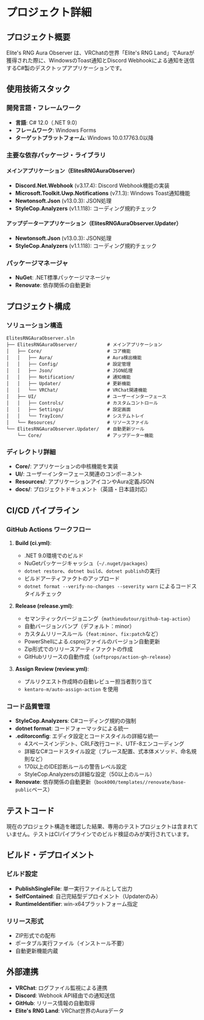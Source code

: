 # プロジェクト詳細

## プロジェクト概要

Elite's RNG Aura Observer は、VRChatの世界「Elite's RNG Land」でAuraが獲得された際に、WindowsのToast通知とDiscord Webhookによる通知を送信するC#製のデスクトップアプリケーションです。

## 使用技術スタック

### 開発言語・フレームワーク

- **言語**: C# 12.0（.NET 9.0）
- **フレームワーク**: Windows Forms
- **ターゲットプラットフォーム**: Windows 10.0.17763.0以降

### 主要な依存パッケージ・ライブラリ

#### メインアプリケーション（ElitesRNGAuraObserver）

- **Discord.Net.Webhook** (v3.17.4): Discord Webhook機能の実装
- **Microsoft.Toolkit.Uwp.Notifications** (v7.1.3): Windows Toast通知機能
- **Newtonsoft.Json** (v13.0.3): JSON処理
- **StyleCop.Analyzers** (v1.1.118): コーディング規約チェック

#### アップデーターアプリケーション（ElitesRNGAuraObserver.Updater）

- **Newtonsoft.Json** (v13.0.3): JSON処理
- **StyleCop.Analyzers** (v1.1.118): コーディング規約チェック

### パッケージマネージャ

- **NuGet**: .NET標準パッケージマネージャ
- **Renovate**: 依存関係の自動更新

## プロジェクト構成

### ソリューション構造

```
ElitesRNGAuraObserver.sln
├── ElitesRNGAuraObserver/           # メインアプリケーション
│   ├── Core/                        # コア機能
│   │   ├── Aura/                    # Aura検出機能
│   │   ├── Config/                  # 設定管理
│   │   ├── Json/                    # JSON処理
│   │   ├── Notification/            # 通知機能
│   │   ├── Updater/                 # 更新機能
│   │   └── VRChat/                  # VRChat関連機能
│   ├── UI/                          # ユーザーインターフェース
│   │   ├── Controls/                # カスタムコントロール
│   │   ├── Settings/                # 設定画面
│   │   └── TrayIcon/                # システムトレイ
│   └── Resources/                   # リソースファイル
└── ElitesRNGAuraObserver.Updater/   # 自動更新ツール
    └── Core/                        # アップデーター機能
```

### ディレクトリ詳細

- **Core/**: アプリケーションの中核機能を実装
- **UI/**: ユーザーインターフェース関連のコンポーネント
- **Resources/**: アプリケーションアイコンやAura定義JSON
- **docs/**: プロジェクトドキュメント（英語・日本語対応）

## CI/CD パイプライン

### GitHub Actions ワークフロー

1. **Build (ci.yml)**:
   - .NET 9.0環境でのビルド
   - NuGetパッケージキャッシュ（`~/.nuget/packages`）
   - `dotnet restore`、`dotnet build`、`dotnet publish`の実行
   - ビルドアーティファクトのアップロード
   - `dotnet format --verify-no-changes --severity warn` によるコードスタイルチェック

2. **Release (release.yml)**:
   - セマンティックバージョニング（`mathieudutour/github-tag-action`）
   - 自動バージョンバンプ（デフォルト：minor）
   - カスタムリリースルール（`feat:minor`、`fix:patch`など）
   - PowerShellによる.csprojファイルのバージョン自動更新
   - Zip形式でのリリースアーティファクトの作成
   - GitHubリリースの自動作成（`softprops/action-gh-release`）

3. **Assign Review (review.yml)**:
   - プルリクエスト作成時の自動レビュー担当者割り当て
   - `kentaro-m/auto-assign-action` を使用

### コード品質管理

- **StyleCop.Analyzers**: C#コーディング規約の強制
- **dotnet format**: コードフォーマッタによる統一
- **.editorconfig**: エディタ設定とコードスタイルの詳細な統一
  - 4スペースインデント、CRLF改行コード、UTF-8エンコーディング
  - 詳細なC#コードスタイル設定（ブレース配置、式本体メソッド、命名規則など）
  - 170以上のIDE診断ルールの警告レベル設定
  - StyleCop.Analyzersの詳細な設定（50以上のルール）
- **Renovate**: 依存関係の自動更新（`book000/templates//renovate/base-public`ベース）

## テストコード

現在のプロジェクト構造を確認した結果、専用のテストプロジェクトは含まれていません。テストはCIパイプラインでのビルド検証のみが実行されています。

## ビルド・デプロイメント

### ビルド設定

- **PublishSingleFile**: 単一実行ファイルとして出力
- **SelfContained**: 自己完結型デプロイメント（Updaterのみ）
- **RuntimeIdentifier**: win-x64プラットフォーム指定

### リリース形式

- ZIP形式での配布
- ポータブル実行ファイル（インストール不要）
- 自動更新機能内蔵

## 外部連携

- **VRChat**: ログファイル監視による連携
- **Discord**: Webhook API経由での通知送信
- **GitHub**: リリース情報の自動取得
- **Elite's RNG Land**: VRChat世界のAuraデータ